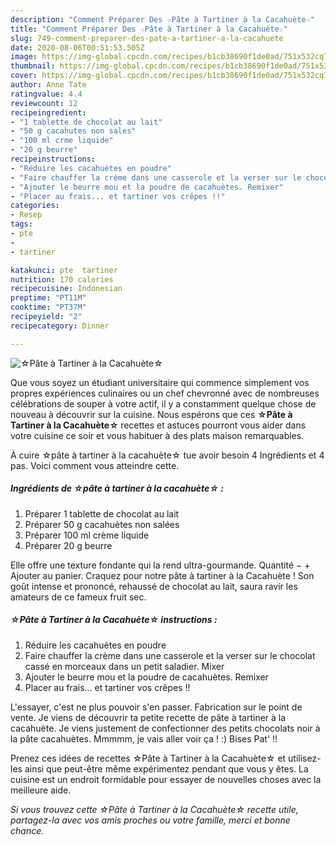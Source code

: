 ```yaml
---
description: "Comment Préparer Des ☆Pâte à Tartiner à la Cacahuète☆"
title: "Comment Préparer Des ☆Pâte à Tartiner à la Cacahuète☆"
slug: 749-comment-preparer-des-pate-a-tartiner-a-la-cacahuete
date: 2020-08-06T00:51:53.505Z
image: https://img-global.cpcdn.com/recipes/b1cb38690f1de0ad/751x532cq70/☆pate-a-tartiner-a-la-cacahuete☆-photo-principale-de-la-recette.jpg
thumbnail: https://img-global.cpcdn.com/recipes/b1cb38690f1de0ad/751x532cq70/☆pate-a-tartiner-a-la-cacahuete☆-photo-principale-de-la-recette.jpg
cover: https://img-global.cpcdn.com/recipes/b1cb38690f1de0ad/751x532cq70/☆pate-a-tartiner-a-la-cacahuete☆-photo-principale-de-la-recette.jpg
author: Anne Tate
ratingvalue: 4.4
reviewcount: 12
recipeingredient:
- "1 tablette de chocolat au lait"
- "50 g cacahutes non sales"
- "100 ml crme liquide"
- "20 g beurre"
recipeinstructions:
- "Réduire les cacahuètes en poudre"
- "Faire chauffer la crème dans une casserole et la verser sur le chocolat cassé en morceaux dans un petit saladier. Mixer"
- "Ajouter le beurre mou et la poudre de cacahuètes. Remixer"
- "Placer au frais... et tartiner vos crêpes !!"
categories:
- Resep
tags:
- pte
- 
- tartiner

katakunci: pte  tartiner 
nutrition: 170 calories
recipecuisine: Indonesian
preptime: "PT11M"
cooktime: "PT37M"
recipeyield: "2"
recipecategory: Dinner

---
```



![☆Pâte à Tartiner à la Cacahuète☆](https://img-global.cpcdn.com/recipes/b1cb38690f1de0ad/751x532cq70/☆pate-a-tartiner-a-la-cacahuete☆-photo-principale-de-la-recette.jpg)

Que vous soyez un étudiant universitaire qui commence simplement vos propres expériences culinaires ou un chef chevronné avec de nombreuses célébrations de souper à votre actif, il y a constamment quelque chose de nouveau à découvrir sur la cuisine. Nous espérons que ces <strong> ☆Pâte à Tartiner à la Cacahuète☆ </strong> recettes et astuces pourront vous aider dans votre cuisine ce soir et vous habituer à des plats maison remarquables.

<!--inarticleads1-->

À cuire ☆pâte à tartiner à la cacahuète☆ tue avoir besoin 4 Ingrédients et 4 pas. Voici comment vous atteindre cette.

##### Ingrédients de ☆pâte à tartiner à la cacahuète☆ :

1. Préparer 1 tablette de chocolat au lait
1. Préparer 50 g cacahuètes non salées
1. Préparer 100 ml crème liquide
1. Préparer 20 g beurre


Elle offre une texture fondante qui la rend ultra-gourmande. Quantité − + Ajouter au panier. Craquez pour notre pâte à tartiner à la Cacahuète ! Son goût intense et prononcé, rehaussé de chocolat au lait, saura ravir les amateurs de ce fameux fruit sec. 

<!--inarticleads2-->

##### ☆Pâte à Tartiner à la Cacahuète☆ instructions :

1. Réduire les cacahuètes en poudre
1. Faire chauffer la crème dans une casserole et la verser sur le chocolat cassé en morceaux dans un petit saladier. Mixer
1. Ajouter le beurre mou et la poudre de cacahuètes. Remixer
1. Placer au frais... et tartiner vos crêpes !!


L&#39;essayer, c&#39;est ne plus pouvoir s&#39;en passer. Fabrication sur le point de vente. Je viens de découvrir ta petite recette de pâte à tartiner à la cacahuète. Je viens justement de confectionner des petits chocolats noir à la pâte cacahuètes. Mmmmm, je vais aller voir ça ! :) Bises Pat&#39; !! 

<!--inarticleads1-->

<p>
Prenez ces idées de recettes ☆Pâte à Tartiner à la Cacahuète☆ et utilisez-les ainsi que peut-être même expérimentez pendant que vous y êtes. La cuisine est un endroit formidable pour essayer de nouvelles choses avec la meilleure aide.
</p>

<p>
<i>Si vous trouvez cette ☆Pâte à Tartiner à la Cacahuète☆ recette utile, partagez-la avec vos amis proches ou votre famille, merci et bonne chance.</i>
</p>
